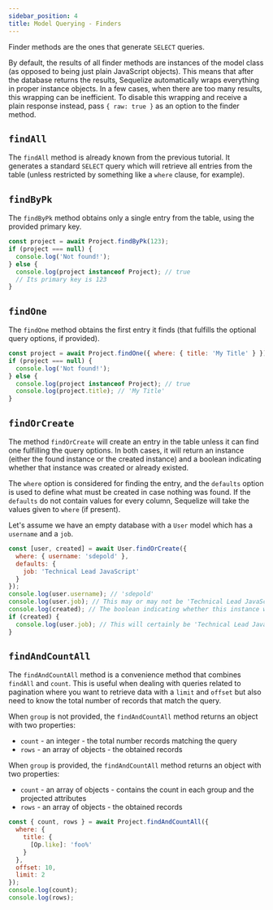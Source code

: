 ```yaml
---
sidebar_position: 4
title: Model Querying - Finders
---
```


Finder methods are the ones that generate `SELECT` queries.

By default, the results of all finder methods are instances of the model class (as opposed to being just plain JavaScript objects). This means that after the database returns the results, Sequelize automatically wraps everything in proper instance objects. In a few cases, when there are too many results, this wrapping can be inefficient. To disable this wrapping and receive a plain response instead, pass `{ raw: true }` as an option to the finder method.

## `findAll`

The `findAll` method is already known from the previous tutorial. It generates a standard `SELECT` query which will retrieve all entries from the table (unless restricted by something like a `where` clause, for example).

## `findByPk`

The `findByPk` method obtains only a single entry from the table, using the provided primary key.

```js
const project = await Project.findByPk(123);
if (project === null) {
  console.log('Not found!');
} else {
  console.log(project instanceof Project); // true
  // Its primary key is 123
}
```

## `findOne`

The `findOne` method obtains the first entry it finds (that fulfills the optional query options, if provided).

```js
const project = await Project.findOne({ where: { title: 'My Title' } });
if (project === null) {
  console.log('Not found!');
} else {
  console.log(project instanceof Project); // true
  console.log(project.title); // 'My Title'
}
```

## `findOrCreate`

The method `findOrCreate` will create an entry in the table unless it can find one fulfilling the query options. In both cases, it will return an instance (either the found instance or the created instance) and a boolean indicating whether that instance was created or already existed.

The `where` option is considered for finding the entry, and the `defaults` option is used to define what must be created in case nothing was found. If the `defaults` do not contain values for every column, Sequelize will take the values given to `where` (if present).

Let's assume we have an empty database with a `User` model which has a `username` and a `job`.

```js
const [user, created] = await User.findOrCreate({
  where: { username: 'sdepold' },
  defaults: {
    job: 'Technical Lead JavaScript'
  }
});
console.log(user.username); // 'sdepold'
console.log(user.job); // This may or may not be 'Technical Lead JavaScript'
console.log(created); // The boolean indicating whether this instance was just created
if (created) {
  console.log(user.job); // This will certainly be 'Technical Lead JavaScript'
}
```

## `findAndCountAll`

The `findAndCountAll` method is a convenience method that combines `findAll` and `count`. This is useful when dealing with queries related to pagination where you want to retrieve data with a `limit` and `offset` but also need to know the total number of records that match the query.

When `group` is not provided, the `findAndCountAll` method returns an object with two properties:

* `count` - an integer - the total number records matching the query
* `rows` - an array of objects - the obtained records

When `group` is provided, the `findAndCountAll` method returns an object with two properties:

* `count` - an array of objects - contains the count in each group and the projected attributes
* `rows` - an array of objects - the obtained records

```js
const { count, rows } = await Project.findAndCountAll({
  where: {
    title: {
      [Op.like]: 'foo%'
    }
  },
  offset: 10,
  limit: 2
});
console.log(count);
console.log(rows);
```
